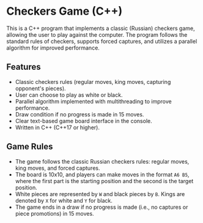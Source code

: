 # Checkers Game (C++)

This is a C++ program that implements a classic (Russian) checkers game, allowing the user to play against the computer. The program follows the standard rules of checkers, supports forced captures, and utilizes a parallel algorithm for improved performance.

## Features

- Classic checkers rules (regular moves, king moves, capturing opponent's pieces).
- User can choose to play as white or black.
- Parallel algorithm implemented with multithreading to improve performance.
- Draw condition if no progress is made in 15 moves.
- Clear text-based game board interface in the console.
- Written in C++ (C++17 or higher).

## Game Rules

- The game follows the classic Russian checkers rules: regular moves, king moves, and forced captures.
- The board is 10x10, and players can make moves in the format `A6 B5`, where the first part is the starting position and the second is the target position.
- White pieces are represented by `W` and black pieces by `B`. Kings are denoted by `X` for white and `Y` for black.
- The game ends in a draw if no progress is made (i.e., no captures or piece promotions) in 15 moves.
